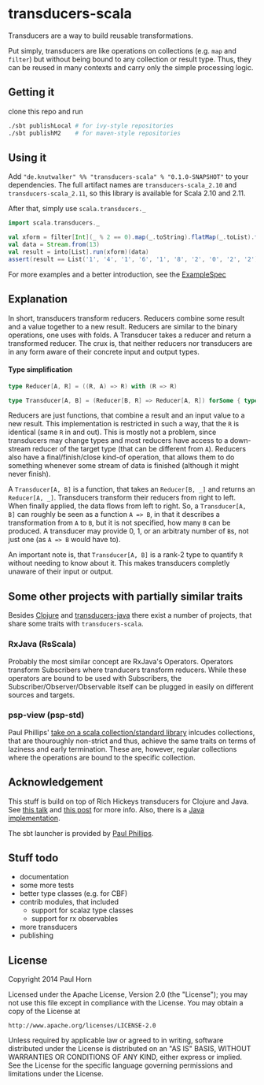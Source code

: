 # transducers-scala

Transducers are a way to build reusable transformations.

Put simply, transducers are like operations on collections (e.g. `map` and `filter`)
but without being bound to any collection or result type. Thus, they can be reused
in many contexts and carry only the simple processing logic.

## Getting it

clone this repo and run

```bash
./sbt publishLocal # for ivy-style repositories
./sbt publishM2    # for maven-style repositories
```

## Using it

Add `"de.knutwalker" %% "transducers-scala" % "0.1.0-SNAPSHOT"` to your dependencies.
The full artifact names are `transducers-scala_2.10` and `transducers-scala_2.11`, so
this library is available for Scala 2.10 and 2.11.

After that, simply use `scala.transducers._`

```scala
import scala.transducers._

val xform = filter[Int](_ % 2 == 0).map(_.toString).flatMap(_.toList).take(10)
val data = Stream.from(13)
val result = into[List].run(xform)(data)
assert(result == List('1', '4', '1', '6', '1', '8', '2', '0', '2', '2'))
```

For more examples and a better introduction, see the [ExampleSpec](src/test/scala/scala/transducers/ExampleSpec.scala)


## Explanation

In short, transducers transform reducers.
Reducers combine some result and a value together to a new result.
Reducers are similar to the binary operations, one uses with folds.
A Transducer takes a reducer and return a transformed reducer.
The crux is, that neither reducers nor transducers are in any form aware of their concrete
input and output types.

#### Type simplification

```scala
type Reducer[A, R] = ((R, A) => R) with (R => R)

type Transducer[A, B] = (Reducer[B, R] => Reducer[A, R]) forSome { type R }
```

Reducers are just functions, that combine a result and an input value to a new result.
This implementation is restricted in such a way, that the `R` is identical (same `R` in and out).
This is mostly not a problem, since transducers may change types and most reducers have access
to a down-stream reducer of the target type (that can be different from `A`).
Reducers also have a final/finish/close kind-of operation, that allows them to do something
whenever some stream of data is finished (although it might never finish).

A `Transducer[A, B]` is a function, that takes an `Reducer[B, _]` and returns an `Reducer[A, _]`.
Transducers transform their reducers from right to left. When finally applied, the data flows
from left to right. So, a `Transducer[A, B]` can roughly be seen as a function `A => B`, in that
it describes a transformation from `A` to `B`, but it is not specified, how many `B` can be produced.
A transducer may provide 0, 1, or an arbitraty number of `B`s, not just one (as `A => B` would have to).

An important note is, that `Transducer[A, B]` is a rank-2 type to quantify `R` without
needing to know about it. This makes transducers completly unaware of their input or output.


## Some other projects with partially similar traits

Besides [Clojure](http://clojure.org/) and [transducers-java](https://github.com/cognitect-labs/transducers-java)
there exist a number of projects, that share some traits with `transducers-scala`.

### RxJava (RsScala)

Probably the most similar concept are RxJava's Operators.
Operators transform Subscribers where tranducers transform reducers.
While these operators are bound to be used with Subscribers, the Subscriber/Observer/Observable
itself can be plugged in easily on different sources and targets.

### psp-view (psp-std)

Paul Phillips'
[take on a scala collection/standard library](https://github.com/paulp/psp-std/)
inlcudes collections, that are thouroughly non-strict and thus, achieve the same traits on terms of
laziness and early termination. These are, however, regular collections where the operations are
bound to the specific collection.


## Acknowledgement

This stuff is build on top of Rich Hickeys transducers for Clojure and Java.
See [this talk](https://www.youtube.com/watch?v=6mTbuzafcII)
and [this post](http://blog.cognitect.com/blog/2014/8/6/transducers-are-coming) for more info.
Also, there is a [Java implementation](https://github.com/cognitect-labs/transducers-java).

The sbt launcher is provided by [Paul Phillips](https://github.com/paulp/sbt-extras).


## Stuff todo

- documentation
- some more tests
- better type classes (e.g. for CBF)
- contrib modules, that included
    - support for scalaz type classes
    - support for rx observables
- more transducers
- publishing

## License

Copyright 2014 Paul Horn

Licensed under the Apache License, Version 2.0 (the "License");
you may not use this file except in compliance with the License.
You may obtain a copy of the License at

    http://www.apache.org/licenses/LICENSE-2.0

Unless required by applicable law or agreed to in writing, software
distributed under the License is distributed on an "AS IS" BASIS,
WITHOUT WARRANTIES OR CONDITIONS OF ANY KIND, either express or implied.
See the License for the specific language governing permissions and
limitations under the License.
